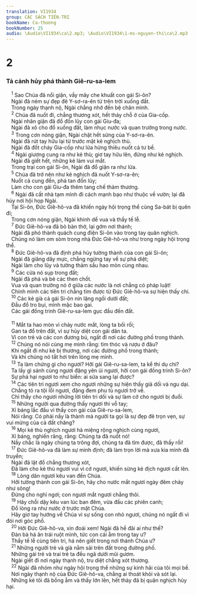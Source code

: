 ```yaml
---
translation: VI1934
group: CÁC SÁCH TIÊN-TRI
bookName: Ca-thương 
bookNumber: 25
audio: \Audio\VI1934\ca\2.mp3; \Audio\VI1934\1-ms-nguyen-thi\ca\2.mp3
---
```


<div class="title"><h1>2</h1><h3>Tả cảnh hủy phá thành Giê-ru-sa-lem</h3></div>
<span class="verse ca_2_1"> <sup>1</sup> Sao Chúa đã nổi giận, vầy mây che khuất con gái Si-ôn? <br/> Ngài đã ném sự đẹp đẽ Y-sơ-ra-ên từ trên trời xuống đất. <br/> Trong ngày thạnh nộ, Ngài chẳng nhớ đến bệ chân mình. <br/></span>
<span class="verse ca_2_2"> <sup>2</sup> Chúa đã nuốt đi, chẳng thương xót, hết thảy chỗ ở của Gia-cốp. <br/> Ngài nhân giận đã đổ đồn lũy con gái Giu-đa; <br/> Ngài đã xô cho đổ xuống đất, làm nhục nước và quan trưởng trong nước. <br/></span>
<span class="verse ca_2_3"> <sup>3</sup> Trong cơn nóng giận, Ngài chặt hết sừng của Y-sơ-ra-ên. <br/> Ngài đã rút tay hữu lại từ trước mặt kẻ nghịch thù. <br/> Ngài đã đốt cháy Gia-cốp như lửa hừng thiêu nuốt cả tư bề. <br/></span>
<span class="verse ca_2_4"> <sup>4</sup> Ngài giương cung ra như kẻ thù; giơ tay hữu lên, đứng như kẻ nghịch. <br/> Ngài đã giết hết, những kẻ làm vui mắt. <br/> Trong trại con gái Si-ôn, Ngài đã đổ giận ra như lửa. <br/></span>
<span class="verse ca_2_5"> <sup>5</sup> Chúa đã trở nên như kẻ nghịch đã nuốt Y-sơ-ra-ên; <br/> Nuốt cả cung đền, phá tan đồn lũy; <br/> Làm cho con gái Giu-đa thêm tang chế thảm thương. <br/></span>
<span class="verse ca_2_6"> <sup>6</sup> Ngài đã cất nhà tạm mình đi cách mạnh bạo như thuộc về vườn; lại đã hủy nơi hội họp Ngài. <br/> Tại Si-ôn, Đức Giê-hô-va đã khiến ngày hội trọng thể cùng Sa-bát bị quên đi; <br/> Trong cơn nóng giận, Ngài khinh dể vua và thầy tế lễ. <br/></span>
<span class="verse ca_2_7"> <sup>7</sup> Đức Giê-hô-va đã bỏ bàn thờ, lại gớm nơi thánh; <br/> Ngài đã phó thành quách cung điện Si-ôn vào trong tay quân nghịch. <br/> Chúng nó làm om sòm trong nhà Đức Giê-hô-va như trong ngày hội trọng thể. <br/></span>
<span class="verse ca_2_8"> <sup>8</sup> Đức Giê-hô-va đã định phá hủy tường thành của con gái Si-ôn; <br/> Ngài đã giăng dây mực, chẳng ngừng tay về sự phá diệt; <br/> Ngài làm cho lũy và tường thảm sầu hao mòn cùng nhau. <br/></span>
<span class="verse ca_2_9"> <sup>9</sup> Các cửa nó sụp trong đất; <br/> Ngài đã phá và bẻ các then chốt. <br/> Vua và quan trưởng nó ở giữa các nước là nơi chẳng có pháp luật! <br/> Chính mình các tiên tri chẳng tìm được từ Đức Giê-hô-va sự hiện thấy chi. <br/></span>
<span class="verse ca_2_10"> <sup>10</sup> Các kẻ già cả gái Si-ôn nín lặng ngồi dưới đất; <br/> Đầu đổ tro bụi, mình mặc bao gai. <br/> Các gái đồng trinh Giê-ru-sa-lem gục đầu đến đất. <br/> <br/></span>
<span class="verse ca_2_11"> <sup>11</sup> Mắt ta hao mòn vì chảy nước mắt, lòng ta bối rối; <br/> Gan ta đổ trên đất, vì sự hủy diệt con gái dân ta. <br/> Vì con trẻ và các con đương bú, ngất đi nơi các đường phố trong thành. <br/></span>
<span class="verse ca_2_12"> <sup>12</sup> Chúng nó nói cùng mẹ mình rằng: tìm thóc và rượu ở đâu? <br/> Khi ngất đi như kẻ bị thương, nơi các đường phố trong thành; <br/> Và khi chúng nó tắt hơi trên lòng mẹ mình. <br/></span>
<span class="verse ca_2_13"> <sup>13</sup> Ta làm chứng gì cho ngươi? Hỡi gái Giê-ru-sa-lem, ta kể thí dụ chi? <br/> Ta lấy gì sánh cùng ngươi đặng yên ủi ngươi, hỡi con gái đồng trinh Si-ôn? <br/> Sự phá hại ngươi to như biển: ai sửa sang lại được? <br/></span>
<span class="verse ca_2_14"> <sup>14</sup> Các tiên tri ngươi xem cho ngươi những sự hiện thấy giả dối và ngu dại. <br/> Chẳng tỏ ra tội lỗi ngươi, đặng đem phu tù ngươi trở về. <br/> Chỉ thấy cho ngươi những lời tiên tri dối và sự làm cớ cho ngươi bị đuổi. <br/></span>
<span class="verse ca_2_15"> <sup>15</sup> Những người qua đường thấy ngươi thì vỗ tay; <br/> Xỉ báng lắc đầu vì thấy con gái của Giê-ru-sa-lem, <br/> Nói rằng: Có phải nầy là thành mà người ta gọi là sự đẹp đẽ trọn vẹn, sự vui mừng của cả đất chăng? <br/></span>
<span class="verse ca_2_16"> <sup>16</sup> Mọi kẻ thù nghịch ngươi hả miệng rộng nghịch cùng ngươi, <br/> Xỉ báng, nghiến răng, rằng: Chúng ta đã nuốt nó! <br/> Nầy chắc là ngày chúng ta trông đợi, chúng ta đã tìm được, đã thấy rồi! <br/></span>
<span class="verse ca_2_17"> <sup>17</sup> Đức Giê-hô-va đã làm sự mình định; đã làm trọn lời mà xưa kia mình đã truyền; <br/> Ngài đã lật đổ chẳng thương xót, <br/> Đã làm cho kẻ thù ngươi vui vì cớ ngươi, khiến sừng kẻ địch ngươi cất lên. <br/></span>
<span class="verse ca_2_18"> <sup>18</sup> Lòng dân ngươi kêu van đến Chúa. <br/> Hỡi tường thành con gái Si-ôn, hãy cho nước mắt ngươi ngày đêm chảy như sông! <br/> Đừng cho nghỉ ngơi; con ngươi mắt ngươi chẳng thôi. <br/></span>
<span class="verse ca_2_19"> <sup>19</sup> Hãy chỗi dậy kêu van lúc ban đêm, vừa đầu các phiên canh; <br/> Đổ lòng ra như nước ở trước mặt Chúa. <br/> Hãy giơ tay hướng về Chúa vì sự sống con nhỏ ngươi, chúng nó ngất đi vì đói nơi góc phố. <br/></span>
<span class="verse ca_2_20"> <sup>20</sup> Hỡi Đức Giê-hô-va, xin đoái xem! Ngài đã hề đãi ai như thế? <br/> Đàn bà há ăn trái ruột mình, tức con cái ẵm trong tay ư? <br/> Thầy tế lễ cùng tiên tri, há nên giết trong nơi thánh Chúa ư? <br/></span>
<span class="verse ca_2_21"> <sup>21</sup> Những người trẻ và già nằm sải trên đất trong đường phố. <br/> Những gái trẻ và trai trẻ ta đều ngã dưới mũi gươm. <br/> Ngài giết đi nơi ngày thạnh nộ, tru diệt chẳng xót thương. <br/></span>
<span class="verse ca_2_22"> <sup>22</sup> Ngài đã nhóm như ngày hội trọng thể những sự kinh hãi của tôi mọi bề. <br/> Nơi ngày thạnh nộ của Đức Giê-hô-va, chẳng ai thoát khỏi và sót lại. <br/> Những kẻ tôi đã bồng ẵm và thấy lớn lên, hết thảy đã bị quân nghịch hủy hại. <br/></span>
